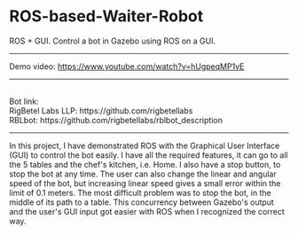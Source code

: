 # ROS-based-Waiter-Robot
ROS + GUI. Control a bot in Gazebo using ROS on a GUI.
<br>
___

Demo video: https://www.youtube.com/watch?v=hUgpeqMP1vE
___

<br>
Bot link: <br>
RigBetel Labs LLP: https://github.com/rigbetellabs <br>
RBLbot: https://github.com/rigbetellabs/rblbot_description <br>

___

In this project, I have demonstrated ROS with the Graphical User Interface (GUI) to control the bot easily. I have all the required features, it can go to all the 5 tables and the chef's kitchen, i.e. Home. I also have a stop button, to stop the bot at any time. The user can also change the linear and angular speed of the bot, but increasing linear speed gives a small error within the limit of 0.1 meters. The most difficult problem was to stop the bot, in the middle of its path to a table. This concurrency between Gazebo's output and the user's GUI input got easier with ROS when I recognized the correct way.

